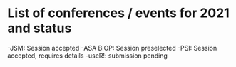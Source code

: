 # List of conferences / events for 2021 and status

-JSM: Session accepted
-ASA BIOP: Session preselected
-PSI: Session accepted, requires details
-useR!: submission pending
